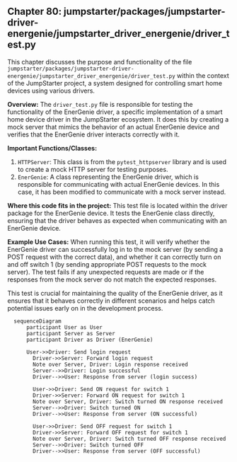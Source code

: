 ## Chapter 80: jumpstarter/packages/jumpstarter-driver-energenie/jumpstarter_driver_energenie/driver_test.py

 This chapter discusses the purpose and functionality of the file `jumpstarter/packages/jumpstarter-driver-energenie/jumpstarter_driver_energenie/driver_test.py` within the context of the JumpStarter project, a system designed for controlling smart home devices using various drivers.

   **Overview:** The `driver_test.py` file is responsible for testing the functionality of the EnerGenie driver, a specific implementation of a smart home device driver in the JumpStarter ecosystem. It does this by creating a mock server that mimics the behavior of an actual EnerGenie device and verifies that the EnerGenie driver interacts correctly with it.

   **Important Functions/Classes:**
   1. `HTTPServer`: This class is from the `pytest_httpserver` library and is used to create a mock HTTP server for testing purposes.
   2. `EnerGenie`: A class representing the EnerGenie driver, which is responsible for communicating with actual EnerGenie devices. In this case, it has been modified to communicate with a mock server instead.

   **Where this code fits in the project:** This test file is located within the driver package for the EnerGenie device. It tests the EnerGenie class directly, ensuring that the driver behaves as expected when communicating with an EnerGenie device.

   **Example Use Cases:** When running this test, it will verify whether the EnerGenie driver can successfully log in to the mock server (by sending a POST request with the correct data), and whether it can correctly turn on and off switch 1 (by sending appropriate POST requests to the mock server). The test fails if any unexpected requests are made or if the responses from the mock server do not match the expected responses.

   This test is crucial for maintaining the quality of the EnerGenie driver, as it ensures that it behaves correctly in different scenarios and helps catch potential issues early on in the development process.

 ```mermaid
   sequenceDiagram
       participant User as User
       participant Server as Server
       participant Driver as Driver (EnerGenie)

       User->>Driver: Send login request
         Driver->>Server: Forward login request
         Note over Server, Driver: Login response received
         Server-->>Driver: Login successful
         Driver-->>User: Response from server (login success)

         User->>Driver: Send ON request for switch 1
         Driver->>Server: Forward ON request for switch 1
         Note over Server, Driver: Switch turned ON response received
         Server-->>Driver: Switch turned ON
         Driver-->>User: Response from server (ON successful)

         User->>Driver: Send OFF request for switch 1
         Driver->>Server: Forward OFF request for switch 1
         Note over Server, Driver: Switch turned OFF response received
         Server-->>Driver: Switch turned OFF
         Driver-->>User: Response from server (OFF successful)
   ```